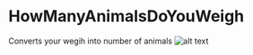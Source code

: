 # HowManyAnimalsDoYouWeigh
Converts your wegih into number of animals
![alt text](https://https://github.com/Krystyna-Szybalska/HowManyAnimalsDoYouWeigh/blob/main/HowManyAnimalsDoYouWeigh/image.jpg)
